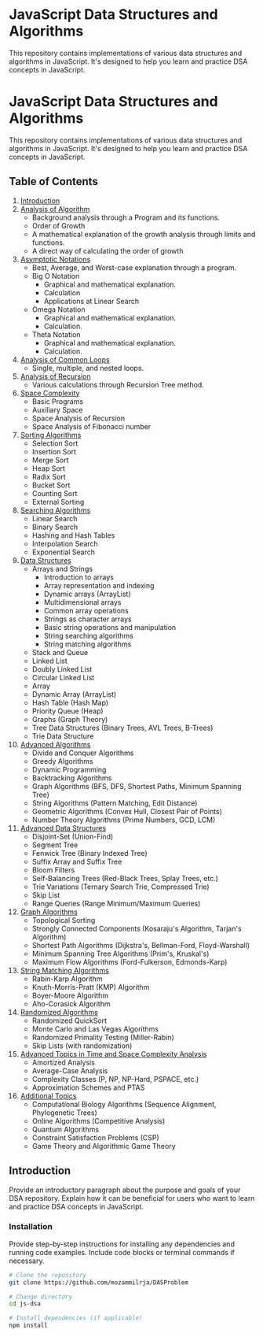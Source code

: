 # JavaScript Data Structures and Algorithms

This repository contains implementations of various data structures and algorithms in JavaScript. It's designed to help you learn and practice DSA concepts in JavaScript.

# JavaScript Data Structures and Algorithms

This repository contains implementations of various data structures and algorithms in JavaScript. It's designed to help you learn and practice DSA concepts in JavaScript.

## Table of Contents

1. [Introduction](#introduction)
2. [Analysis of Algorithm](#analysis-of-algorithm)
   - Background analysis through a Program and its functions.
   - Order of Growth
   - A mathematical explanation of the growth analysis through limits and functions.
   - A direct way of calculating the order of growth
3. [Asymptotic Notations](#asymptotic-notations)
   - Best, Average, and Worst-case explanation through a program.
   - Big O Notation
     - Graphical and mathematical explanation.
     - Calculation
     - Applications at Linear Search
   - Omega Notation
     - Graphical and mathematical explanation.
     - Calculation.
   - Theta Notation
     - Graphical and mathematical explanation.
     - Calculation.
4. [Analysis of Common Loops](#analysis-of-common-loops)
   - Single, multiple, and nested loops.
5. [Analysis of Recursion](#analysis-of-recursion)
   - Various calculations through Recursion Tree method.
6. [Space Complexity](#space-complexity)
   - Basic Programs
   - Auxiliary Space
   - Space Analysis of Recursion
   - Space Analysis of Fibonacci number
7. [Sorting Algorithms](#sorting-algorithms)
   - Selection Sort
   - Insertion Sort
   - Merge Sort
   - Heap Sort
   - Radix Sort
   - Bucket Sort
   - Counting Sort
   - External Sorting
8. [Searching Algorithms](#searching-algorithms)
   - Linear Search
   - Binary Search
   - Hashing and Hash Tables
   - Interpolation Search
   - Exponential Search
9. [Data Structures](#data-structures)
   - Arrays and Strings
     - Introduction to arrays
     - Array representation and indexing
     - Dynamic arrays (ArrayList)
     - Multidimensional arrays
     - Common array operations
     - Strings as character arrays
     - Basic string operations and manipulation
     - String searching algorithms
     - String matching algorithms
   - Stack and Queue
   - Linked List
   - Doubly Linked List
   - Circular Linked List
   - Array
   - Dynamic Array (ArrayList)
   - Hash Table (Hash Map)
   - Priority Queue (Heap)
   - Graphs (Graph Theory)
   - Tree Data Structures (Binary Trees, AVL Trees, B-Trees)
   - Trie Data Structure
10. [Advanced Algorithms](#advanced-algorithms)
    - Divide and Conquer Algorithms
    - Greedy Algorithms
    - Dynamic Programming
    - Backtracking Algorithms
    - Graph Algorithms (BFS, DFS, Shortest Paths, Minimum Spanning Tree)
    - String Algorithms (Pattern Matching, Edit Distance)
    - Geometric Algorithms (Convex Hull, Closest Pair of Points)
    - Number Theory Algorithms (Prime Numbers, GCD, LCM)
11. [Advanced Data Structures](#advanced-data-structures)
    - Disjoint-Set (Union-Find)
    - Segment Tree
    - Fenwick Tree (Binary Indexed Tree)
    - Suffix Array and Suffix Tree
    - Bloom Filters
    - Self-Balancing Trees (Red-Black Trees, Splay Trees, etc.)
    - Trie Variations (Ternary Search Trie, Compressed Trie)
    - Skip List
    - Range Queries (Range Minimum/Maximum Queries)
12. [Graph Algorithms](#graph-algorithms)
    - Topological Sorting
    - Strongly Connected Components (Kosaraju's Algorithm, Tarjan's Algorithm)
    - Shortest Path Algorithms (Dijkstra's, Bellman-Ford, Floyd-Warshall)
    - Minimum Spanning Tree Algorithms (Prim's, Kruskal's)
    - Maximum Flow Algorithms (Ford-Fulkerson, Edmonds-Karp)
13. [String Matching Algorithms](#string-matching-algorithms)
    - Rabin-Karp Algorithm
    - Knuth-Morris-Pratt (KMP) Algorithm
    - Boyer-Moore Algorithm
    - Aho-Corasick Algorithm
14. [Randomized Algorithms](#randomized-algorithms)
    - Randomized QuickSort
    - Monte Carlo and Las Vegas Algorithms
    - Randomized Primality Testing (Miller-Rabin)
    - Skip Lists (with randomization)
15. [Advanced Topics in Time and Space Complexity Analysis](#advanced-topics-in-time-and-space-complexity-analysis)
    - Amortized Analysis
    - Average-Case Analysis
    - Complexity Classes (P, NP, NP-Hard, PSPACE, etc.)
    - Approximation Schemes and PTAS
16. [Additional Topics](#additional-topics)
    - Computational Biology Algorithms (Sequence Alignment, Phylogenetic Trees)
    - Online Algorithms (Competitive Analysis)
    - Quantum Algorithms
    - Constraint Satisfaction Problems (CSP)
    - Game Theory and Algorithmic Game Theory

## Introduction

Provide an introductory paragraph about the purpose and goals of your DSA repository. Explain how it can be beneficial for users who want to learn and practice DSA concepts in JavaScript.

### Installation

Provide step-by-step instructions for installing any dependencies and running code examples. Include code blocks or terminal commands if necessary.

```bash
# Clone the repository
git clone https://github.com/mozammilrja/DASProblem

# Change directory
cd js-dsa

# Install dependencies (if applicable)
npm install
